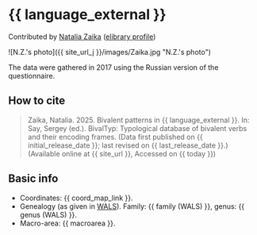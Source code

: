# {{ language_external }}
Contributed by [Natalia Zaika](https://nenadict.iling.spb.ru/persons/mamedshakhov-ramazan-gamidovich) ([elibrary profile](https://www.elibrary.ru/author_profile.asp?id=376900))

![N.Z.'s photo]({{ site_url_j }}/images/Zaika.jpg "N.Z.'s photo")

The data were gathered in 2017 using the Russian version of the questionnaire.

## How to cite
> Zaika, Natalia. 2025. Bivalent patterns in {{ language_external }}. 
> In: Say, Sergey (ed.). BivalTyp: Typological database of bivalent verbs and their encoding frames. 
> (Data first published on {{ initial_release_date }}; last revised on {{ last_release_date }}.) 
> (Available online at {{ site_url }}, Accessed on {{ today }})

## Basic info
- Coordinates: {{ coord_map_link }}.
- Genealogy (as given in [WALS](https://wals.info/)). Family: {{ family (WALS) }}, genus: {{ genus (WALS) }}.
- Macro-area: {{ macroarea }}.
